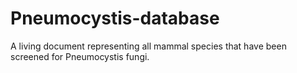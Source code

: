# Pneumocystis-database
A living document representing all mammal species that have been screened for Pneumocystis fungi.
